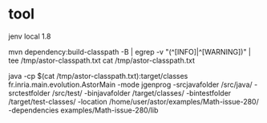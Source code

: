 # tool

jenv local 1.8

mvn dependency:build-classpath -B | egrep -v "(^\[INFO\]|^\[WARNING\])" | tee /tmp/astor-classpath.txt
 cat /tmp/astor-classpath.txt

 java -cp $(cat /tmp/astor-classpath.txt):target/classes fr.inria.main.evolution.AstorMain -mode jgenprog -srcjavafolder /src/java/ -srctestfolder /src/test/  -binjavafolder /target/classes/ -bintestfolder  /target/test-classes/ -location /home/user/astor/examples/Math-issue-280/ -dependencies examples/Math-issue-280/lib
